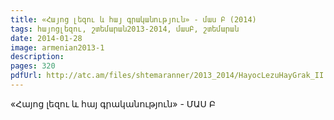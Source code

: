 ```yaml
---
title: «Հայոց լեզու և հայ գրականություն» - մաս Բ (2014) 
tags: հայոցլեզու, շտեմարան2013-2014, մասԲ, շտեմարան
date: 2014-01-28
image: armenian2013-1
description: 
pages: 320
pdfUrl: http://atc.am/files/shtemaranner/2013_2014/HayocLezuHayGrak_II.pdf
---
```



«Հայոց լեզու և հայ գրականություն» - ՄԱՍ Բ
